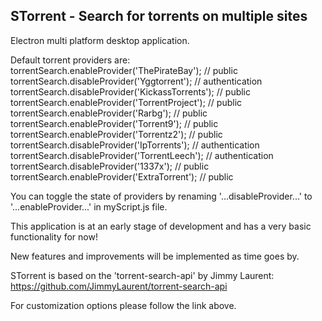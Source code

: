 <h2>STorrent - Search for torrents on multiple sites</h2>

Electron multi platform desktop application.

Default torrent providers are:
<br>
torrentSearch.enableProvider('ThePirateBay');	// public
<br>
torrentSearch.disableProvider('Yggtorrent');	// authentication
<br>
torrentSearch.disableProvider('KickassTorrents');	// public
<br>
torrentSearch.enableProvider('TorrentProject');	// public
<br>
torrentSearch.enableProvider('Rarbg');	// public
<br>
torrentSearch.enableProvider('Torrent9');	// public
<br>
torrentSearch.enableProvider('Torrentz2');	// public
<br>
torrentSearch.disableProvider('IpTorrents');	// authentication
<br>
torrentSearch.disableProvider('TorrentLeech');	// authentication
<br>
torrentSearch.disableProvider('1337x');	// public
<br>
torrentSearch.enableProvider('ExtraTorrent');	// public
<br>

You can toggle the state of providers by renaming '...disableProvider...' to '...enableProvider...' in myScript.js file.

This application is at an early stage of development and has a very basic functionality for now!

New features and improvements will be implemented as time goes by.

STorrent is based on the 'torrent-search-api' by Jimmy Laurent:
<br>
https://github.com/JimmyLaurent/torrent-search-api

For customization options please follow the link above.
